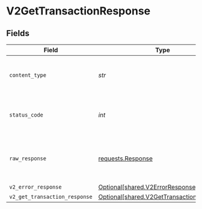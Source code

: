 # V2GetTransactionResponse


## Fields

| Field                                                                                        | Type                                                                                         | Required                                                                                     | Description                                                                                  |
| -------------------------------------------------------------------------------------------- | -------------------------------------------------------------------------------------------- | -------------------------------------------------------------------------------------------- | -------------------------------------------------------------------------------------------- |
| `content_type`                                                                               | *str*                                                                                        | :heavy_check_mark:                                                                           | HTTP response content type for this operation                                                |
| `status_code`                                                                                | *int*                                                                                        | :heavy_check_mark:                                                                           | HTTP response status code for this operation                                                 |
| `raw_response`                                                                               | [requests.Response](https://requests.readthedocs.io/en/latest/api/#requests.Response)        | :heavy_minus_sign:                                                                           | Raw HTTP response; suitable for custom response parsing                                      |
| `v2_error_response`                                                                          | [Optional[shared.V2ErrorResponse]](../../models/shared/v2errorresponse.md)                   | :heavy_minus_sign:                                                                           | Error                                                                                        |
| `v2_get_transaction_response`                                                                | [Optional[shared.V2GetTransactionResponse]](../../models/shared/v2gettransactionresponse.md) | :heavy_minus_sign:                                                                           | OK                                                                                           |
